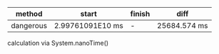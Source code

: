 |method|start|finish|diff|
|---|---|---|---|
|dangerous|2.99761091E10 ms|-|25684.574 ms|


calculation via System.nanoTime()
